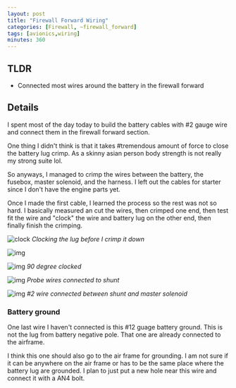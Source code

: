 ```yaml
---
layout: post
title: "Firewall Forward Wiring"
categories: [Firewall, ~firewall_forward]
tags: [avionics,wiring]
minutes: 360
---
```


## TLDR

- Connected most wires around the battery in the firewall forward

## Details

I spent most of the day today to build the battery cables with #2 gauge wire and connect them in the firewall forward section.

One thing I didn't think is that it takes #tremendous amount of force to close the battery lug crimp. As a skinny asian person body strength is not really my strong suite lol.

So anyways, I managed to crimp the wires between the battery, the fusebox, master solenoid, and the harness. I left out the cables for starter since I don't have the engine parts yet.

Once I made the first cable, I learned the process so the rest was not so hard. I basically measured an cut the wires, then crimped one end, then test fit the wire and "clock" the wire and battery lug on the other end, then finally finish the crimping.

![clock](https://lh3.googleusercontent.com/pw/AP1GczNZXsyJfZr_YSkc4c5H5TQ3V2W_DKwcmhzRCNXzcvonROQG1V-LSxeTbi9a9gyB7Cm0FKXdISGURVFFyu2QbcUGhDQulW2ftoUdBKbTFwZRYcHyReTDnwlJPmHip75CkqOIo1r4wtELRXdQFfwpHdYbJA=w2328-h3092-s-no-gm?authuser=0)
_Clocking the lug before I crimp it down_

![img](https://lh3.googleusercontent.com/pw/AP1GczPF-qPINg6usH_a137fgFYj85o3otmuCnM8TRu_xj1aA4k6BOzpq8KNGuSfvGDD-yD3mo7kaFxdrsAZW4sMMLV3ADQ-8ynFOsURcj7BDtTtPp2NjiXfmaEP-a9UTGYr_T853IinL4unAndaiPRY1gKKBA=w4080-h3072-s-no-gm?authuser=0)

![img](https://lh3.googleusercontent.com/pw/AP1GczPEkkpj24EdTxI0RDHu_8Rb4FEh9DQN0RNtSyozrdn8ilj85X2BLpiHnBvz0fj2aVVZC2sD05uCw4HHmW7kepBstjxUL4LZtpBwQOhOWh8nkRWvBj_gF00SCQOgJa2xnj9Og6uyhmMOrHlhjnzUKeGJyA=w4080-h3072-s-no-gm?authuser=0)
_90 degree clocked_

![img](https://lh3.googleusercontent.com/pw/AP1GczMnkNAZp1L7Tp_A6aZPGR5lBQ9ZwieiNS4vqDwWWEb7yXjlFw2e7vRAAsyzGvEDnCAmH3W9RqGGGdzSHtbMpe6PA0eGf6iavoZ3w09O0mP46uZniNXcZCgGPS7VF2DOgMJzdyITOro1NeK6ZAin-zQRIA=w4080-h3072-s-no-gm?authuser=0)
_Probe wires connected to shunt_

![img](https://lh3.googleusercontent.com/pw/AP1GczPwQokbXnJQZPRD70Kzzrb0jZbEBLXf1UVL3_2PojSt66Ge79TCS0AD33gfPREazJvcSMkNAZO1L-xTUhW_t8mPnWRDSaYvIR4DWDkUakHHry4Qau3_MQAux111ANpe1R1LjAPTRP0PT_nXnpCa0nPQtQ=w4080-h3072-s-no-gm?authuser=0)
_#2 wire connected between shunt and master solenoid_

### Battery ground

One last wire I haven't connected is this #12 guage battery ground. This is not the lug from battery negative pole. That one are already connected to the airframe.

I think this one should also go to the air frame for grounding. I am not sure if it can be anywhere on the air frame or has to be the same place where the battery lug are grounded. I plan to just put a new hole near this wire and connect it with a AN4 bolt.
